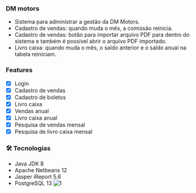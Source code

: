 
### DM motors 
- Sistema para administrar a gestão da DM Motors.
- Cadastro de vendas: quando muda o mês, a comissão reinicia.
- Cadastro de vendas: botão para importar arquivo PDF para dentro do sistema e também é possível abrir o arquivo PDF importado.
- Livro caixa: quando muda o mês, o saldo anterior e o saldo anual na tabela reiniciam.


### Features
- [x] Login
- [x] Cadastro de vendas
- [x] Cadastro de boletos
- [x] Livro caixa
- [x] Vendas anual
- [x] Livro caixa anual 
- [x] Pesquisa de vendas mensal
- [x] Pesquisa de livro caixa mensal

###  🛠 Tecnologias
- Java JDK 8
- Apache Netbeans 12
- Jasper iReport 5.6
- PostgreSQL 13
![1](https://github.com/menezesledilson/SistemaDMmotors/assets/96630034/7864c2fc-238d-4ef7-9ad4-762d536e0e8d)

